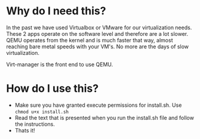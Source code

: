 # Why do I need this?

In the past we have used Virtualbox or VMware for our virtualization needs. These 2 apps operate on the software level and therefore are a lot slower. QEMU operates from the kernel and is much faster that way, almost reaching bare metal speeds with your VM's. No more are the days of slow virtualization.

Virt-manager is the front end to use QEMU.

# How do I use this?

- Make sure you have granted execute permissions for install.sh. Use `chmod u+x install.sh`
- Read the text that is presented when you run the install.sh file and follow the instructions.
- Thats it!
